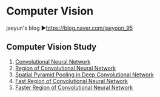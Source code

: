Computer Vision
====
jaeyun's blog
▶https://blog.naver.com/jaeyoon_95

## Computer Vision Study

1.  [Convolutional Neural Network](https://blog.naver.com/jaeyoon_95/221740343811)
2.  [Region of Convolutional Neural Network](https://blog.naver.com/jaeyoon_95/221785695616)
3.  [Spatial Pyramid Pooling in Deep Convolutional Network](https://blog.naver.com/jaeyoon_95/221785990158)
4.  [Fast Region of Convolutional Neural Network](https://blog.naver.com/jaeyoon_95/221786004946)
5.  [Faster Region of Convolutional Neural Network](https://blog.naver.com/jaeyoon_95/221786102497)